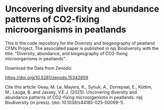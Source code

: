 # Uncovering diversity and abundance patterns of CO2-fixing microorganisms in peatlands

This is the code repository for the Diveristy and biogeography of peatland CFMs Project. The associated paper is published in npj Biodiversity with the title: "Diversity, abundance, and biogeography of CO2-fixing microorganisms in peatlands".

Download the Data from Zenodo:

https://doi.org/10.5281/zenodo.15342859

Cite this article: Geay, M. Le, Mayers, K., Sytiuk, A., Dorrepaal, E., Küttim, M., Lauga, B. and Jassey, V.E.J. (2025). Uncovering diversity and abundance patterns of CO2-fixing microorganisms in peatlands. npj Biodiversity (in press). (doi: 10.1038/s44185-025-00099-1).
